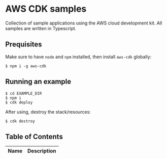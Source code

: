 # AWS CDK samples

Collection of sample applications using the AWS cloud development kit. All samples are written in Typescript.

## Prequisites

Make sure to have `node` and `npm` installed, then install `aws-cdk` globally:

```commandline
$ npm i -g aws-cdk
```

## Running an example

```commandline
$ cd EXAMPLE_DIR
$ npm i
$ cdk deploy
```

After using, destroy the stack/resources:

```commandline
$ cdk destroy
```

## Table of Contents

| Name | Description |
|------|-------------|
